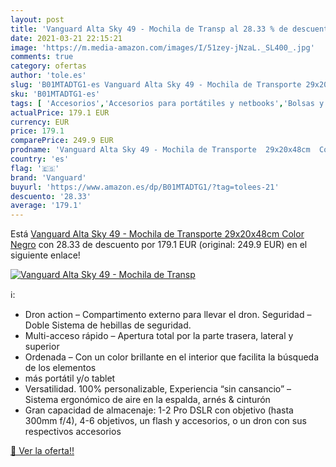 ```yaml
---
layout: post
title: 'Vanguard Alta Sky 49 - Mochila de Transp al 28.33 % de descuento'
date: 2021-03-21 22:15:21
image: 'https://m.media-amazon.com/images/I/51zey-jNzaL._SL400_.jpg'
comments: true
category: ofertas
author: 'tole.es'
slug: 'B01MTADTG1-es Vanguard Alta Sky 49 - Mochila de Transporte 29x20x48cm...'
sku: 'B01MTADTG1-es'
tags: [ 'Accesorios','Accesorios para portátiles y netbooks','Bolsas y fundas para portátiles y netbooks','Informática','Mochilas para portátiles y netbooks','mochila','vanguard', ]
actualPrice: 179.1 EUR
currency: EUR
price: 179.1
comparePrice: 249.9 EUR
prodname: 'Vanguard Alta Sky 49 - Mochila de Transporte  29x20x48cm  Color Negro'
country: 'es'
flag: '🇪🇸'
brand: 'Vanguard'
buyurl: 'https://www.amazon.es/dp/B01MTADTG1/?tag=tolees-21'
descuento: '28.33'
average: '179.1'
---
```


Está [Vanguard Alta Sky 49 - Mochila de Transporte  29x20x48cm  Color Negro](https://www.amazon.es/dp/B01MTADTG1/?tag=tolees-21) con 28.33 de descuento por 179.1 EUR (original: 249.9 EUR) en el siguiente enlace!

[![Vanguard Alta Sky 49 - Mochila de Transp](https://m.media-amazon.com/images/I/51zey-jNzaL._SL400_.jpg)](https://www.amazon.es/dp/B01MTADTG1/?tag=tolees-21)

ℹ️:

- Dron action – Compartimento externo para llevar el dron. Seguridad – Doble Sistema de hebillas de seguridad.
- Multi-acceso rápido – Apertura total por la parte trasera, lateral y superior
- Ordenada – Con un color brillante en el interior que facilita la búsqueda de los elementos
- más portátil y/o tablet
- Versatilidad. 100% personalizable, Experiencia “sin cansancio” – Sistema ergonómico de aire en la espalda, arnés & cinturón
- Gran capacidad de almacenaje: 1-2 Pro DSLR con objetivo (hasta 300mm f/4), 4-6 objetivos, un flash y accesorios, o un dron con sus respectivos accesorios

[🛒 Ver la oferta!!](https://www.amazon.es/dp/B01MTADTG1/?tag=tolees-21)
